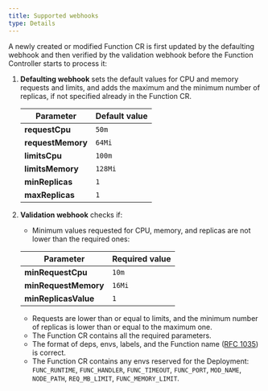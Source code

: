 ```yaml
---
title: Supported webhooks
type: Details
---
```


A newly created or modified Function CR is first updated by the defaulting webhook and then verified by the validation webhook before the Function Controller starts to process it:

1. **Defaulting webhook** sets the default values for CPU and memory requests and limits, and adds the maximum and the minimum number of replicas, if not specified already in the Function CR.

   | Parameter         | Default value |
   | ----------------- | ------------- |
   | **requestCpu**    | `50m`         |
   | **requestMemory** | `64Mi`        |
   | **limitsCpu**     | `100m`        |
   | **limitsMemory**  | `128Mi`       |
   | **minReplicas**   | `1`           |
   | **maxReplicas**   | `1`           |

2. **Validation webhook** checks if:

   - Minimum values requested for CPU, memory, and replicas are not lower than the required ones:

   | Parameter            | Required value |
   | -------------------- | -------------- |
   | **minRequestCpu**    | `10m`          |
   | **minRequestMemory** | `16Mi`         |
   | **minReplicasValue** | `1`            |

   - Requests are lower than or equal to limits, and the minimum number of replicas is lower than or equal to the maximum one.
   - The Function CR contains all the required parameters.
   - The format of deps, envs, labels, and the Function name ([RFC 1035](https://tools.ietf.org/html/rfc1035)) is correct.
   - The Function CR contains any envs reserved for the Deployment: `FUNC_RUNTIME`, `FUNC_HANDLER`, `FUNC_TIMEOUT`, `FUNC_PORT`, `MOD_NAME`, `NODE_PATH`, `REQ_MB_LIMIT`, `FUNC_MEMORY_LIMIT`.
